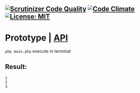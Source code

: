 
[![Scrutinizer Code Quality](https://scrutinizer-ci.com/g/Jagepard/PhpDesignPatterns-Prototype/badges/quality-score.png?b=master)](https://scrutinizer-ci.com/g/Jagepard/PhpDesignPatterns-Prototype/?branch=master)
[![Code Climate](https://codeclimate.com/github/Jagepard/PhpDesignPatterns-Prototype/badges/gpa.svg)](https://codeclimate.com/github/Jagepard/PhpDesignPatterns-Prototype)
[![License: MIT](https://img.shields.io/badge/license-MIT-498e7f.svg)](https://mit-license.org/)
-----

# Prototype | [API](https://github.com/Jagepard/PhpDesignPatterns-Prototype/blob/master/api.md "Documentation API")
```php main.php``` execute in terminal

## Result:
```
1 
2 
3 
```